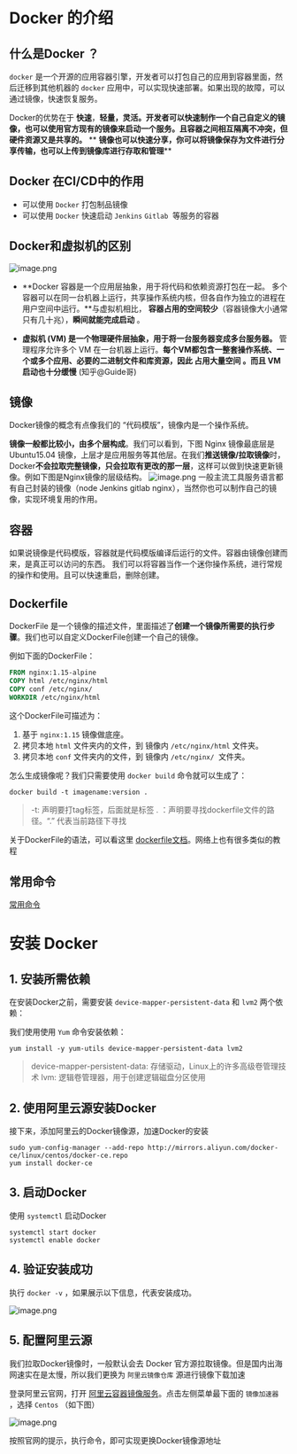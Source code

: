 # Docker 的介绍

## 什么是Docker ？


`docker` 是一个开源的应用容器引擎，开发者可以打包自己的应用到容器里面，然后迁移到其他机器的 `docker` 应用中，可以实现快速部署。如果出现的故障，可以通过镜像，快速恢复服务。

Docker的优势在于 **快速**，**轻量，灵活。开发者可以快速制作一个自己自定义的镜像，也可以使用官方现有的镜像来启动一个服务。且容器之间相互隔离不冲突，但硬件资源又是共享的。**
**
**镜像也可以快速分享，你可以将镜像保存为文件进行分享传输，也可以上传到镜像库进行存取和管理****

## Docker 在CI/CD中的作用


- 可以使用 `Docker` 打包制品镜像
- 可以使用 `Docker` 快速启动 `Jenkins` `Gitlab`  等服务的容器

## Docker和虚拟机的区别


![image.png](https://cdn.nlark.com/yuque/0/2020/png/566082/1592754703746-ec44d969-dd06-4c33-a3e3-051796361b43.png#align=left&display=inline&height=203&margin=%5Bobject%20Object%5D&name=image.png&originHeight=406&originWidth=1086&size=209960&status=done&style=none&width=543)

- **Docker 容器是一个应用层抽象，用于将代码和依赖资源打包在一起。 多个容器可以在同一台机器上运行，共享操作系统内核，但各自作为独立的进程在用户空间中运行。**与虚拟机相比， **容器占用的空间较少**（容器镜像大小通常只有几十兆），**瞬间就能完成启动** 。



- **虚拟机 (VM) 是一个物理硬件层抽象，用于将一台服务器变成多台服务器。** 管理程序允许多个 VM 在一台机器上运行。**每个VM都包含一整套操作系统、一个或多个应用、必要的二进制文件和库资源，因此 占用大量空间 。而且 VM 启动也十分缓慢** (知乎@Guide哥)



## 镜像


Docker镜像的概念有点像我们的 “代码模版”，镜像内是一个操作系统。


**镜像一般都比较小，由多个层构成**。我们可以看到，下图 Nginx 镜像最底层是 Ubuntu15.04 镜像，上层才是应用服务等其他层。在我们**推送镜像/拉取镜像**时，Docker**不会拉取完整镜像，只会拉取有更改的那一层**，这样可以做到快速更新镜像。例如下图是Nginx镜像的层级结构。
![image.png](https://cdn.nlark.com/yuque/0/2020/png/566082/1592755158620-022afeab-c465-4682-9ed2-8b2b91369b25.png#align=left&display=inline&height=204&margin=%5Bobject%20Object%5D&name=image.png&originHeight=408&originWidth=406&size=73753&status=done&style=none&width=203)
一般主流工具服务语言都有自己封装的镜像（node Jenkins gitlab nginx），当然你也可以制作自己的镜像，实现环境复用的作用。

## 容器


如果说镜像是代码模版，容器就是代码模版编译后运行的文件。容器由镜像创建而来，是真正可以访问的东西。
我们可以将容器当作一个迷你操作系统，进行常规的操作和使用。且可以快速重启，删除创建。

## Dockerfile


DockerFile 是一个镜像的描述文件，里面描述了**创建一个镜像所需要的执行步骤**。我们也可以自定义DockerFile创建一个自己的镜像。


例如下面的DockerFile：

```dockerfile
FROM nginx:1.15-alpine
COPY html /etc/nginx/html
COPY conf /etc/nginx/
WORKDIR /etc/nginx/html
```

这个DockerFile可描述为：


1. 基于 `nginx:1.15` 镜像做底座。
1. 拷贝本地 `html` 文件夹内的文件，到 镜像内 `/etc/nginx/html` 文件夹。
1. 拷贝本地 `conf` 文件夹内的文件，到 镜像内 `/etc/nginx/`  文件夹。



怎么生成镜像呢？我们只需要使用 `docker build` 命令就可以生成了：

```dockerfile
docker build -t imagename:version .
```

> -t: 声明要打tag标签，后面就是标签
> . ：声明要寻找dockerfile文件的路径。“.” 代表当前路径下寻找



关于DockerFile的语法，可以看这里 [dockerfile文档](https://www.runoob.com/docker/docker-dockerfile.html)。网络上也有很多类似的教程

## 常用命令


[常用命令](https://www.runoob.com/docker/docker-container-usage.html)


# 安装 Docker

## 1. 安装所需依赖


在安装Docker之前，需要安装 `device-mapper-persistent-data` 和 `lvm2` 两个依赖：


我们使用使用 `Yum` 命令安装依赖：

```shell
yum install -y yum-utils device-mapper-persistent-data lvm2
```

> device-mapper-persistent-data: 存储驱动，Linux上的许多高级卷管理技术
> lvm: 逻辑卷管理器，用于创建逻辑磁盘分区使用

## 

## 2. 使用阿里云源安装Docker


接下来，添加阿里云的Docker镜像源，加速Docker的安装

```shell
sudo yum-config-manager --add-repo http://mirrors.aliyun.com/docker-ce/linux/centos/docker-ce.repo
yum install docker-ce
```


## 3. 启动Docker


使用 `systemctl` 启动Docker

```shell
systemctl start docker
systemctl enable docker
```


## 4. 验证安装成功


执行 `docker -v` ，如果展示以下信息，代表安装成功。


![image.png](https://cdn.nlark.com/yuque/0/2020/png/566082/1592998939193-39e46d62-d5c3-42cf-97e3-0b009910eaea.png#align=left&display=inline&height=302&margin=%5Bobject%20Object%5D&name=image.png&originHeight=604&originWidth=964&size=172540&status=done&style=none&width=482)


## 5. 配置阿里云源


我们拉取Docker镜像时，一般默认会去 Docker 官方源拉取镜像。但是国内出海网速实在是太慢，所以我们更换为 `阿里云镜像仓库` 源进行镜像下载加速


登录阿里云官网，打开 [阿里云容器镜像服务](https://cr.console.aliyun.com)。点击左侧菜单最下面的 `镜像加速器` ，选择 `Centos` （如下图）


![image.png](https://cdn.nlark.com/yuque/0/2020/png/566082/1593001323960-f6e114fe-ceeb-4fee-9b58-814b186d8ca3.png#align=left&display=inline&height=975&margin=%5Bobject%20Object%5D&name=image.png&originHeight=1950&originWidth=2452&size=1357614&status=done&style=none&width=1226)


按照官网的提示，执行命令，即可实现更换Docker镜像源地址
